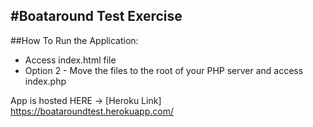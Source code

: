 #Boataround Test Exercise
---
##How To Run the Application:
* Access index.html file
* Option 2 - Move the files to the root of your PHP server and access index.php

App is hosted HERE -> [Heroku Link] https://boataroundtest.herokuapp.com/
